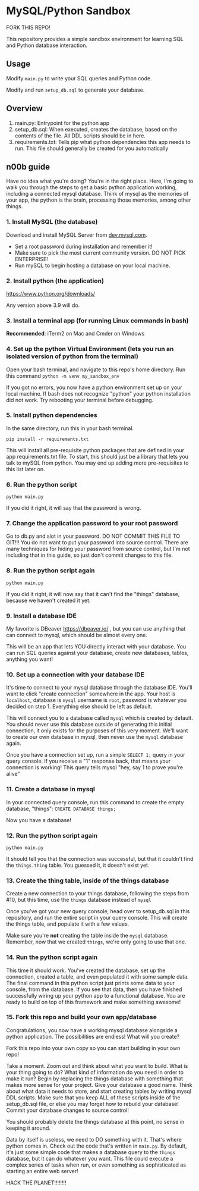 # MySQL/Python Sandbox

FORK THIS REPO!

This repository provides a simple sandbox environment for learning SQL and Python database interaction.

## Usage

Modify `main.py` to write your SQL queries and Python code.

Modify and run `setup_db.sql` to generate your database.

## Overview
1. main.py: Entrypoint for the python app
2. setup_db.sql: When executed, creates the database, based on the contents of the file. All DDL scripts should be in here.
3. requirements.txt: Tells pip what python dependencies this app needs to run. This file should generally be created for you automatically

## n00b guide

Have no idea what you're doing? You're in the right place. Here, I'm going to walk you through the steps to get a basic python application working, including a connected mysql database. Think of mysql as the memories of your app, the python is the brain, processing those memories, among other things.

### 1. Install MySQL (the database)

Download and install MySQL Server from [dev.mysql.com](https://dev.mysql.com). 
- Set a root password during installation and remember it!
- Make sure to pick the most current community version. DO NOT PICK ENTERPRISE!
- Run mySQL to begin hosting a database on your local machine.

### 2. Install python (the application)

https://www.python.org/downloads/

Any version above 3.9 will do.
   
### 3. Install a terminal app (for running Linux commands in bash)

**Recommended**: iTerm2 on Mac and Cmder on Windows

### 4. Set up the python Virtual Environment (lets you run an isolated version of python from the terminal)

Open your bash terminal, and navigate to this repo's home directory. Run this command `python -m venv my_sandbox_env`

If you got no errors, you now have a python environment set up on your local machine. If bash does not recognize "python" your python installation did not work. Try rebooting your terminal before debugging.

### 5. Install python dependencies

In the same directory, run this in your bash terminal.

`pip install -r requirements.txt`

This will install all pre-requisite python packages that are defined in your app requirements.txt file. To start, this should just be a library that lets you talk to mySQL from python. You may end up adding more pre-requisites to this list later on.

### 6. Run the python script

`python main.py` 

If you did it right, it will say that the password is wrong.

### 7. Change the application password to your root password

Go to db.py and slot in your password. DO NOT COMMIT THIS FILE TO GIT!!! You do not want to put your password into source control. There are many techniques for hiding your password from source control, but I'm not including that in this guide, so just don't commit changes to this file.

### 8. Run the python script again

`python main.py` 

If you did it right, it will now say that it can't find the "things" database, because we haven't created it yet.

### 9. Install a database IDE

My favorite is DBeaver https://dbeaver.io/ , but you can use anything that can connect to mysql, which should be almost every one.

This will be an app that lets YOU directly interact with your database. You can run SQL queries against your database, create new databases, tables, anything you want!

### 10. Set up a connection with your database IDE

It's time to connect to your mysql database through the database IDE. You'll want to click "create connection" somewhere in the app. Your host is `localhost`, database is `mysql` username is `root`, password is whatever you decided on step 1. Everything else should be left as default.

This will connect you to a database called `mysql` which is created by default. You should never use this database outside of generating this initial connection, it only exists for the purposes of this very moment. We'll want to create our own database in mysql, then never use the `mysql` database again.

Once you have a connection set up, run a simple `SELECT 1;` query in your query console. If you receive a "1" response back, that means your connection is working! This query tells mysql "hey, say 1 to prove you're alive"

### 11. Create a database in mysql

In your connected query console, run this command to create the empty database, "things": `CREATE DATABASE things;`

Now you have a database!

### 12. Run the python script again

`python main.py` 

It should tell you that the connection was successful, but that it couldn't find the `things.thing` table. You guessed it, it doesn't exist yet.

### 13. Create the thing table, inside of the things database

Create a new connection to your things database, following the steps from #10, but this time, use the `things` database instead of `mysql`

Once you've got your new query console, head over to setup_db.sql in this repository, and run the entire script in your query console. This will create the things table, and populate it with a few values.

Make sure you're **not** creating the table inside the `mysql` database. Remember, now that we created `things`, we're only going to use that one.

### 14. Run the python script again

This time it should work. You've created the database, set up the connection, created a table, and even populated it with some sample data. The final command in this python script just prints some data to your console, from the database. If you see that data, then you have finished successfully wiring up your python app to a functional database. You are ready to build on top of this framework and make something awesome!

### 15. Fork this repo and build your own app/database

Congratulations, you now have a working mysql database alongside a python application. The possibilities are endless! What will you create?

Fork this repo into your own copy so you can start building in your own repo!

Take a moment. Zoom out and think about what you want to build. What is your thing going to do? What kind of information do you need in order to make it run? Begin by replacing the things database with something that makes more sense for your project. Give your database a good name. Think about what data it needs to store, and start creating tables by writing mysql DDL scripts. Make sure that you keep ALL of these scripts inside of the setup_db.sql file, or else you may forget how to rebuild your database! Commit your database changes to source control!

You should probably delete the things database at this point, no sense in keeping it around.

Data by itself is useless, we need to DO something with it. That's where python comes in. Check out the code that's written in `main.py`. By default, it's just some simple code that makes a database query to the `things` database, but it can do whatever you want. This file could execute a complex series of tasks when run, or even something as sophisticated as starting an entire web server!



HACK THE PLANET!!!!!!!!
